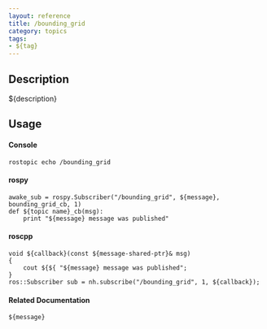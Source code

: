 ```yaml
---
layout: reference
title: /bounding_grid
category: topics
tags: 
- ${tag}
---
```


## Description
${description}

## Usage
#### Console
```
rostopic echo /bounding_grid
```

#### rospy
```
awake_sub = rospy.Subscriber("/bounding_grid", ${message}, bounding_grid_cb, 1)
def ${topic name}_cb(msg):
    print "${message} message was published"
```

#### roscpp
```
void ${callback}(const ${message-shared-ptr}& msg)
{
    cout ${${ "${message} message was published";
}
ros::Subscriber sub = nh.subscribe("/bounding_grid", 1, ${callback});
```

#### Related Documentation
``${message}``